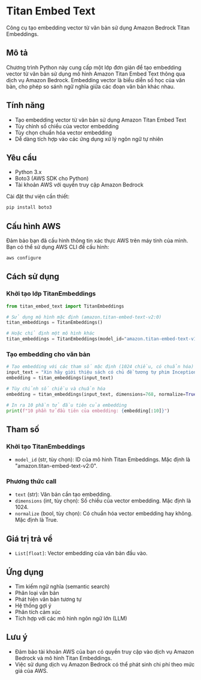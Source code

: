 # Titan Embed Text

Công cụ tạo embedding vector từ văn bản sử dụng Amazon Bedrock Titan Embeddings.

## Mô tả

Chương trình Python này cung cấp một lớp đơn giản để tạo embedding vector từ văn bản sử dụng mô hình Amazon Titan Embed Text thông qua dịch vụ Amazon Bedrock. Embedding vector là biểu diễn số học của văn bản, cho phép so sánh ngữ nghĩa giữa các đoạn văn bản khác nhau.

## Tính năng

- Tạo embedding vector từ văn bản sử dụng Amazon Titan Embed Text
- Tùy chỉnh số chiều của vector embedding
- Tùy chọn chuẩn hóa vector embedding
- Dễ dàng tích hợp vào các ứng dụng xử lý ngôn ngữ tự nhiên

## Yêu cầu

- Python 3.x
- Boto3 (AWS SDK cho Python)
- Tài khoản AWS với quyền truy cập Amazon Bedrock

Cài đặt thư viện cần thiết:

```bash
pip install boto3
```

## Cấu hình AWS

Đảm bảo bạn đã cấu hình thông tin xác thực AWS trên máy tính của mình. Bạn có thể sử dụng AWS CLI để cấu hình:

```bash
aws configure
```

## Cách sử dụng

### Khởi tạo lớp TitanEmbeddings

```python
from titan_embed_text import TitanEmbeddings

# Sử dụng mô hình mặc định (amazon.titan-embed-text-v2:0)
titan_embeddings = TitanEmbeddings()

# Hoặc chỉ định một mô hình khác
titan_embeddings = TitanEmbeddings(model_id="amazon.titan-embed-text-v1")
```

### Tạo embedding cho văn bản

```python
# Tạo embedding với các tham số mặc định (1024 chiều, có chuẩn hóa)
input_text = "Xin hãy giới thiệu sách có chủ đề tương tự phim Inception."
embedding = titan_embeddings(input_text)

# Tùy chỉnh số chiều và chuẩn hóa
embedding = titan_embeddings(input_text, dimensions=768, normalize=True)

# In ra 10 phần tử đầu tiên của embedding
print(f"10 phần tử đầu tiên của embedding: {embedding[:10]}")
```

## Tham số

### Khởi tạo TitanEmbeddings

- `model_id` (str, tùy chọn): ID của mô hình Titan Embeddings. Mặc định là "amazon.titan-embed-text-v2:0".

### Phương thức __call__

- `text` (str): Văn bản cần tạo embedding.
- `dimensions` (int, tùy chọn): Số chiều của vector embedding. Mặc định là 1024.
- `normalize` (bool, tùy chọn): Có chuẩn hóa vector embedding hay không. Mặc định là True.

## Giá trị trả về

- `List[float]`: Vector embedding của văn bản đầu vào.

## Ứng dụng

- Tìm kiếm ngữ nghĩa (semantic search)
- Phân loại văn bản
- Phát hiện văn bản tương tự
- Hệ thống gợi ý
- Phân tích cảm xúc
- Tích hợp với các mô hình ngôn ngữ lớn (LLM)

## Lưu ý

- Đảm bảo tài khoản AWS của bạn có quyền truy cập vào dịch vụ Amazon Bedrock và mô hình Titan Embeddings.
- Việc sử dụng dịch vụ Amazon Bedrock có thể phát sinh chi phí theo mức giá của AWS.
